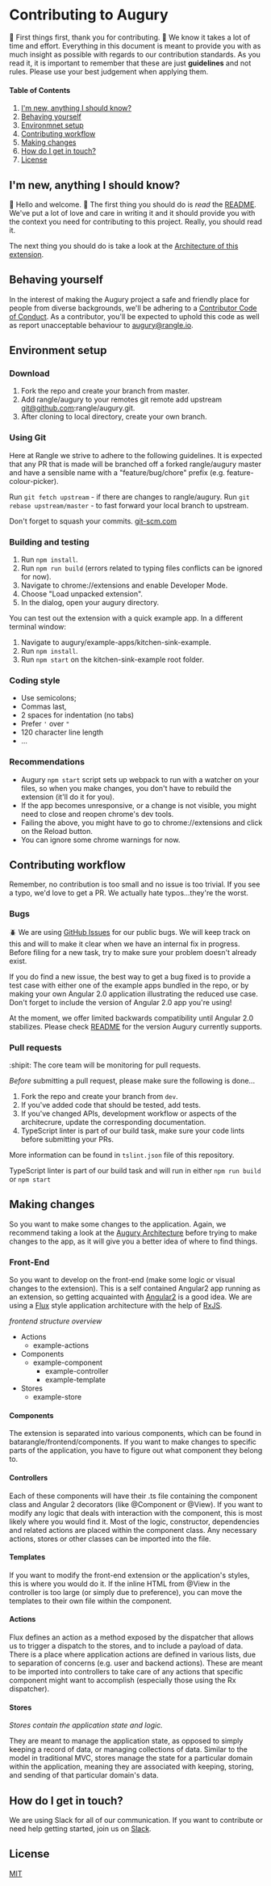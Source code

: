 # Contributing to Augury

:sparkling_heart: First things first, thank you for contributing. :sparkling_heart: We know
it takes a lot of time and effort. Everything in this document is meant
to provide you with as much insight as possible with regards to our
contribution standards. As you read it, it is important to remember that
these are just __guidelines__ and not rules. Please use your best
judgement when applying them.

#### Table of Contents

1. [I'm new, anything I should know?](#im-new-anything-i-should-know)
1. [Behaving yourself](#behaving-yourself)
1. [Environmnet setup](#environment-setup)
1. [Contributing workflow](#contributing-workflow)
1. [Making changes](#making-changes)
1. [How do I get in touch?](#how-do-i-get-in-touch-)
1. [License](#license)


## I'm new, anything I should know?

:wave: Hello and welcome. :wave: The first thing you should do is _read_ the [README](./README.md).
We've put a lot of love and care in writing it and it should provide you with the context you need
for contributing to this project. Really, you should read it.

The next thing you should do is take a look at the [Architecture of this extension](./docs/ARCHITECTURE.md).

## Behaving yourself

In the interest of making the Augury project a safe and friendly
place for people from diverse backgrounds, we'll be adhering to a [Contributor Code of Conduct](./CODE_OF_CONDUCT.md). As a contributor, you'll be expected to
uphold this code as well as report unacceptable behaviour to
[augury@rangle.io](mailto:augury@rangle.io).

## Environment setup

### Download

1. Fork the repo and create your branch from master.
1. Add rangle/augury to your remotes git remote add upstream git@github.com:rangle/augury.git.
1. After cloning to local directory, create your own branch.

### Using Git

Here at Rangle we strive to adhere to the following guidelines. It is expected that any PR that is made will be branched off a forked rangle/augury master and have a sensible name with a "feature/bug/chore" prefix (e.g. feature-colour-picker).

Run `git fetch upstream` - if there are changes to rangle/augury.
Run `git rebase upstream/master` - to fast forward your local branch to upstream.

Don't forget to squash your commits. [git-scm.com](https://git-scm.com/book/en/v2/Git-Tools-Rewriting-History)

### Building and testing

1. Run `npm install`.
1. Run `npm run build` (errors related to typing files conflicts can be ignored for now).
1. Navigate to chrome://extensions and enable Developer Mode.
1. Choose "Load unpacked extension".
1. In the dialog, open your augury directory.

You can test out the extension with a quick example app. In a different terminal window:

1. Navigate to augury/example-apps/kitchen-sink-example.
1. Run `npm install`.
1. Run `npm start` on the kitchen-sink-example root folder.

### Coding style

* Use semicolons;
* Commas last,
* 2 spaces for indentation (no tabs)
* Prefer `'` over `"`
* 120 character line length
* ...

### Recommendations

* Augury `npm start` script sets up webpack to run with a watcher on your files, so when you make changes, you don't have to rebuild the extension (it'll do it for you).
* If the app becomes unresponsive, or a change is not visible, you might need to close and reopen chrome's dev tools.
* Failing the above, you might have to go to chrome://extensions and click on the Reload button.
* You can ignore some chrome warnings for now.

## Contributing workflow

Remember, no contribution is too small and no issue is too trivial. If you see a typo, we'd love to get a PR. We actually hate typos...they're the worst.

### Bugs

:beetle: We are using [GitHub Issues](https://github.com/rangle/augury/issues) for our public bugs. We will keep track on this and will to make it clear when we have an internal fix in progress. Before filing for a new task, try to make sure your problem doesn't already exist.

If you do find a new issue, the best way to get a bug fixed is to provide a test case with either one of the example apps bundled in the repo, or by making your own Angular 2.0 application illustrating the reduced use case. Don't forget to include the version of Angular 2.0 app you're using!

At the moment, we offer limited backwards compatibility until Angular 2.0 stabilizes. Please check [README](./README.md#supported-version) for the version Augury currently supports.


### Pull requests

:shipit: The core team will be monitoring for pull requests.

*Before* submitting a pull request, please make sure the following is done...

1. Fork the repo and create your branch from `dev`.
2. If you've added code that should be tested, add tests.
3. If you've changed APIs, development workflow or aspects of the architecrure, update the corresponding documentation.
4. TypeScript linter is part of our build task, make sure your code lints before submitting your PRs.

More information can be found in `tslint.json` file of this repository.

TypeScript linter is part of our build task and will run in either `npm run build` or `npm start`

## Making changes

So you want to make some changes to the application. Again, we recommend taking a look at the [Augury Architecture](./docs/ARCHITECTURE.md) before trying to make changes to the app, as it will give you a better idea of where to find things.

### Front-End

So you want to develop on the front-end (make some logic or visual changes to the extension). This is a self contained Angular2 app running as an extension, so getting acquainted with [Angular2](https://angular.io/) is a good idea. We are using a [Flux](https://facebook.github.io/flux/) style application architecture with the help of [RxJS](https://github.com/Reactive-Extensions/RxJS).

_frontend structure overview_
* Actions
  * example-actions
* Components
  * example-component
    * example-controller
    * example-template
* Stores
  * example-store

#### Components

The extension is separated into various components, which can be found in batarangle/frontend/components. If you want to make changes to specific parts of the application, you have to figure out what component they belong to.

#### Controllers

Each of these components will have their .ts file containing the component class and Angular 2 decorators (like @Component or @View). If you want to modify any logic that deals with interaction with the component, this is most likely where you would find it. Most of the logic, constructor, dependencies and related actions are placed within the component class. Any necessary actions, stores or other classes can be imported into the file.

#### Templates

If you want to modify the front-end extension or the application's styles, this is where you would do it. If the inline HTML from @View in the controller is too large (or simply due to preference), you can move the templates to their own file within the component.

#### Actions

Flux defines an action as a method exposed by the dispatcher that allows us to trigger a dispatch to the stores, and to include a payload of data. There is a place where application actions are defined in various lists, due to separation of concerns (e.g. user and backend actions). These are meant to be imported into controllers to take care of any actions that specific component might want to accomplish (especially those using the Rx dispatcher).

#### Stores

*Stores contain the application state and logic.*

They are meant to manage the application state, as opposed to simply keeping a record of data, or managing collections of data. Similar to the model in traditional MVC, stores manage the state for a particular domain within the application, meaning they are associated with keeping, storing, and sending of that particular domain's data.

## How do I get in touch?

We are using Slack for all of our communication. If you want to contribute or need help getting started, join us on [Slack](https://augury-slack.herokuapp.com/).

## License

[MIT](LICENSE)


